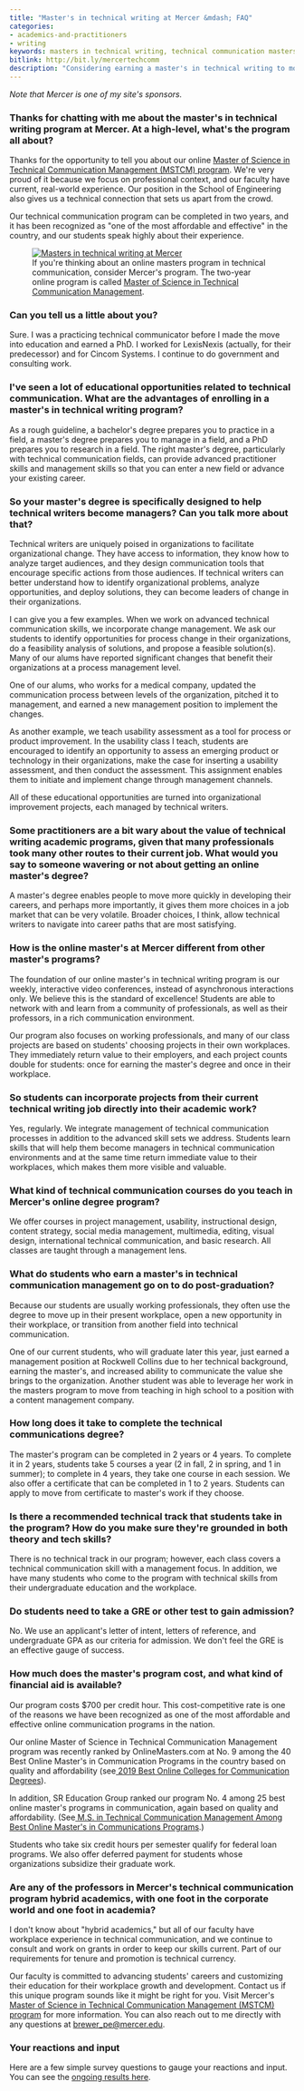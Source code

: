 ```yaml
---
title: "Master's in technical writing at Mercer &mdash; FAQ"
categories:
- academics-and-practitioners
- writing
keywords: masters in technical writing, technical communication masters program, mercer tech comm program
bitlink: http://bit.ly/mercertechcomm
description: "Considering earning a master's in technical writing to move up the career ladder? If so, check out Mercer's online master's in Technical Communication Management program, which is positioned within Mercer's School of Engineering and focuses on teaching you management skills to influence significant organizational change. There are many details to consider when choosing a master's in technical writing program, so I reached out to Pam Brewer, who directs the program at Mercer, with some questions."
---
```


*Note that Mercer is one of my site's sponsors.*

<h3>Thanks for chatting with me about the master's in technical writing program at Mercer. At a high-level, what's the program all about?</h3>

Thanks for the opportunity to tell you about our online <a rel="nofollow" href="https://engineering.mercer.edu/ms-tcm">Master of Science in Technical Communication Management (MSTCM) program</a>. We're very proud of it because we focus on professional context, and our faculty have current, real-world experience. Our position in the School of Engineering also gives us a technical connection that sets us apart from the crowd.

Our technical communication program can be completed in two years, and it has been recognized as "one of the most affordable and effective" in the country, and our students speak highly about their experience.

<figure><a href="https://engineering.mercer.edu/ms-tcm"><img src="https://s3.us-west-1.wasabisys.com/idbwmedia.com/images/masters-in-technical-writing-mercer.png" alt="Masters in technical writing at Mercer"></a><figcaption>If you're thinking about an online masters program in technical communication, consider Mercer's program. The two-year online program is called <a href="https://engineering.mercer.edu/ms-tcm">Master of Science in Technical Communication Management</a>.</figcaption></figure>

<h3> Can you tell us a little about you? </h3>

Sure. I was a practicing technical communicator before I made the move into education and earned a PhD. I worked for LexisNexis (actually, for their predecessor) and for Cincom Systems. I continue to do government and consulting work.

<h3> I've seen a lot of educational opportunities related to technical communication. What are the advantages of enrolling in a master's in technical writing program? </h3>

As a rough guideline, a bachelor's degree prepares you to practice in a field, a master's degree prepares you to manage in a field, and a PhD prepares you to research in a field. The right master's degree, particularly with technical communication fields, can provide advanced practitioner skills and management skills so that you can enter a new field or advance your existing career.

<h3> So your master's degree is specifically designed to help technical writers become managers? Can you talk more about that? </h3>

Technical writers are uniquely poised in organizations to facilitate organizational change. They have access to information, they know how to analyze target audiences, and they design communication tools that encourage specific actions from those audiences. If technical writers can better understand how to identify organizational problems, analyze opportunities, and deploy solutions, they can become leaders of change in their organizations.

I can give you a few examples. When we work on advanced technical communication skills, we incorporate change management. We ask our students to identify opportunities for process change in their organizations, do a feasibility analysis of solutions, and propose a feasible solution(s). Many of our alums have reported significant changes that benefit their organizations at a process management level.

One of our alums, who works for a medical company, updated the communication process between levels of the organization, pitched it to management, and earned a new management position to implement the changes.

As another example, we teach usability assessment as a tool for process or product improvement. In the usability class I teach, students are encouraged to identify an opportunity to assess an emerging product or technology in their organizations, make the case for inserting a usability assessment, and then conduct the assessment. This assignment enables them to initiate and implement change through management channels.

All of these educational opportunities are turned into organizational improvement projects, each managed by technical writers.

<h3> Some practitioners are a bit wary about the value of technical writing academic programs, given that many professionals took many other routes to their current job. What would you say to someone wavering or not about getting an online master's degree? </h3>

A master's degree enables people to move more quickly in developing their careers, and perhaps more importantly, it gives them more choices in a job market that can be very volatile. Broader choices, I think, allow technical writers to navigate into career paths that are most satisfying.

<h3> How is the online master's at Mercer different from other master's programs? </h3>

The foundation of our online master's in technical writing program is our weekly, interactive video conferences, instead of asynchronous interactions only. We believe this is the standard of excellence! Students are able to network with and learn from a community of professionals, as well as their professors, in a rich communication environment.

Our program also focuses on working professionals, and many of our class projects are based on students' choosing projects in their own workplaces. They immediately return value to their employers, and each project counts double for students: once for earning the master's degree and once in their workplace.

<h3> So students can incorporate projects from their current technical writing job directly into their academic work?  </h3>

Yes, regularly. We integrate management of technical communication processes in addition to the advanced skill sets we address. Students learn skills that will help them become managers in technical communication environments and at the same time return immediate value to their workplaces, which makes them more visible and valuable.

<h3> What kind of technical communication courses do you teach in Mercer's online degree program? </h3>

We offer courses in project management, usability, instructional design, content strategy, social media management, multimedia, editing, visual design, international technical communication, and basic research. All classes are taught through a management lens.

<h3> What do students who earn a master's in technical communication management go on to do post-graduation? </h3>

Because our students are usually working professionals, they often use the degree to move up in their present workplace, open a new opportunity in their workplace, or transition from another field into technical communication.

One of our current students, who will graduate later this year, just earned a management position at Rockwell Collins due to her technical background, earning the master's, and increased ability to communicate the value she brings to the organization. Another student was able to leverage her work in the masters program to move from teaching in high school to a position with a content management company.

<h3> How long does it take to complete the technical communications degree? </h3>

The master's program can be completed in 2 years or 4 years. To complete it in 2 years, students take 5 courses a year (2 in fall, 2 in spring, and 1 in summer); to complete in 4 years, they take one course in each session. We also offer a certificate that can be completed in 1 to 2 years. Students can apply to move from certificate to master's work if they choose.

<h3> Is there a recommended technical track that students take in the program? How do you make sure they're grounded in both theory and tech skills?  </h3>

There is no technical track in our program; however, each class covers a technical communication skill with a management focus. In addition, we have many students who come to the program with technical skills from their undergraduate education and the workplace.

<h3> Do students need to take a GRE or other test to gain admission? </h3>

No. We use an applicant's letter of intent, letters of reference, and undergraduate GPA as our criteria for admission. We don't feel the GRE is an effective gauge of success.

<h3> How much does the master's program cost, and what kind of financial aid is available? </h3>

Our program costs $700 per credit hour. This cost-competitive rate is one of the reasons we have been recognized as one of the most affordable and effective online communication programs in the nation.

Our online Master of Science in Technical Communication Management program was recently ranked by OnlineMasters.com at No. 9 among the 40 Best Online Master's in Communication Programs in the country based on quality and affordability (see[ 2019 Best Online Colleges for Communication Degrees](https://www.guidetoonlineschools.com/degrees/communications#best-value-masters)).

In addition, SR Education Group ranked our program No. 4 among 25 best online master's programs in communication, again based on quality and affordability. (See[ M.S. in Technical Communication Management Among Best Online Master's in Communications Programs](https://news.mercer.edu/master-of-science-in-technical-communication-management-among-best-online-masters-in-communication-programs/).)

Students who take six credit hours per semester qualify for federal loan programs. We also offer deferred payment for students whose organizations subsidize their graduate work.

<h3> Are any of the professors in Mercer's technical communication program hybrid academics, with one foot in the corporate world and one foot in academia? </h3>

I don't know about "hybrid academics," but all of our faculty have workplace experience in technical communication, and we continue to consult and work on grants in order to keep our skills current. Part of our requirements for tenure and promotion is technical currency.

Our faculty is committed to advancing students' careers and customizing their education for their workplace growth and development. Contact us if this unique program sounds like it might be right for you. Visit Mercer's <a rel="nofollow" href="https://engineering.mercer.edu/ms-tcm">Master of Science in Technical Communication Management (MSTCM) program</a> for more information. You can also reach out to me directly with any questions at brewer_pe@mercer.edu.

<h3> Your reactions and input </h3>

Here are a few simple survey questions to gauge your reactions and input. You can see the [ongoing results here](https://www.questionpro.com/t/PGBFxZeBOh).

<script>
EMBED_PARAMS = {};
EMBED_PARAMS.surveyID =6587056;
EMBED_PARAMS.domain ="//www.questionpro.com";
EMBED_PARAMS.src ="//www.questionpro.com/a/TakeSurvey?tt=KP2Dwrfsiw4%3D";
EMBED_PARAMS.width ="100%";
EMBED_PARAMS.height = "1000px";
EMBED_PARAMS.border = "hidden";
</script>
<div id="div_6587056"></div>
<script src="//www.questionpro.com/javascript/embedsurvey.js?version=1"></script>
